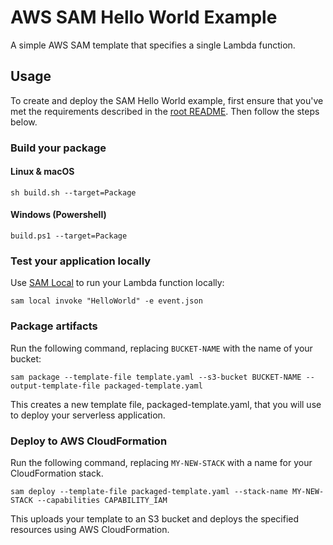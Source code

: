 # AWS SAM Hello World Example #

A simple AWS SAM template that specifies a single Lambda function.

## Usage ##

To create and deploy the SAM Hello World example, first ensure that you've met the requirements described in the [root README](../../README.md). Then follow the steps below.

### Build your package ###

#### Linux & macOS

    sh build.sh --target=Package
    
#### Windows (Powershell)

    build.ps1 --target=Package

### Test your application locally ###

Use [SAM Local](https://github.com/awslabs/aws-sam-local) to run your Lambda function locally:

    sam local invoke "HelloWorld" -e event.json

### Package artifacts ###

Run the following command, replacing `BUCKET-NAME` with the name of your bucket:

    sam package --template-file template.yaml --s3-bucket BUCKET-NAME --output-template-file packaged-template.yaml

This creates a new template file, packaged-template.yaml, that you will use to deploy your serverless application.

### Deploy to AWS CloudFormation ###

Run the following command, replacing `MY-NEW-STACK` with a name for your CloudFormation stack.

    sam deploy --template-file packaged-template.yaml --stack-name MY-NEW-STACK --capabilities CAPABILITY_IAM

This uploads your template to an S3 bucket and deploys the specified resources using AWS CloudFormation.